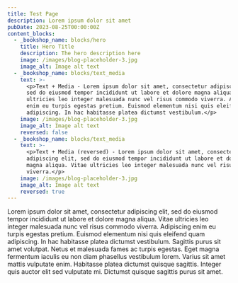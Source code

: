 ```yaml
---
title: Test Page
description: Lorem ipsum dolor sit amet
pubDate: 2023-08-25T00:00:00Z
content_blocks:
  - _bookshop_name: blocks/hero
    title: Hero Title
    description: The hero description here
    image: /images/blog-placeholder-3.jpg
    image_alt: Image alt text
  - _bookshop_name: blocks/text_media
    text: >-
      <p>Text + Media - Lorem ipsum dolor sit amet, consectetur adipiscing elit,
      sed do eiusmod tempor incididunt ut labore et dolore magna aliqua. Vitae
      ultricies leo integer malesuada nunc vel risus commodo viverra. Adipiscing
      enim eu turpis egestas pretium. Euismod elementum nisi quis eleifend quam
      adipiscing. In hac habitasse platea dictumst vestibulum.</p>
    image: /images/blog-placeholder-3.jpg
    image_alt: Image alt text
    reversed: false
  - _bookshop_name: blocks/text_media
    text: >-
      <p>Text + Media (reversed) - Lorem ipsum dolor sit amet, consectetur
      adipiscing elit, sed do eiusmod tempor incididunt ut labore et dolore
      magna aliqua. Vitae ultricies leo integer malesuada nunc vel risus commodo
      viverra.</p>
    image: /images/blog-placeholder-3.jpg
    image_alt: Image alt text
    reversed: true
---
```

Lorem ipsum dolor sit amet, consectetur adipiscing elit, sed do eiusmod tempor incididunt ut labore et dolore magna aliqua. Vitae ultricies leo integer malesuada nunc vel risus commodo viverra. Adipiscing enim eu turpis egestas pretium. Euismod elementum nisi quis eleifend quam adipiscing. In hac habitasse platea dictumst vestibulum. Sagittis purus sit amet volutpat. Netus et malesuada fames ac turpis egestas. Eget magna fermentum iaculis eu non diam phasellus vestibulum lorem. Varius sit amet mattis vulputate enim. Habitasse platea dictumst quisque sagittis. Integer quis auctor elit sed vulputate mi. Dictumst quisque sagittis purus sit amet.
